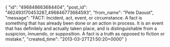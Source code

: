  {
   "id": "496848663684404",
   "post_id": "462493170453287_496846773684593",
   "from_name": "Pete Daoust",
   "message": "FACT: Incident, act, event, or circumstance. A fact is something that has already been done or an action in process. It is an event that has definitely and actually taken place, and is distinguishable from a suspicion, innuendo, or supposition. A fact is a truth as opposed to fiction or mistake.",
   "created_time": "2013-03-27T21:50:20+0000"
 }
